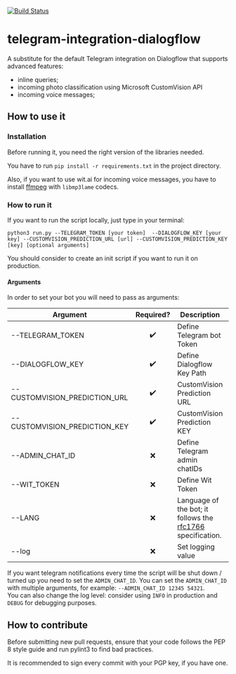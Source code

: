 [![Build Status](https://travis-ci.org/Davide95/telegram-integration-dialogflow.svg?branch=master)](https://travis-ci.org/Davide95/telegram-integration-dialogflow)

# telegram-integration-dialogflow
A substitute for the default Telegram integration on Dialogflow that supports advanced features:
* inline queries;
* incoming photo classification using Microsoft CustomVision API
* incoming voice messages;

## How to use it
### Installation
Before running it, you need the right version of the libraries needed.

You have to run `pip install -r requirements.txt` in the project directory.

Also, if you want to use wit.ai for incoming voice messages, you have to install [ffmpeg](https://www.ffmpeg.org/download.html) with `libmp3lame` codecs.

### How to run it
If you want to run the script locally, just type in your terminal:

 `python3 run.py --TELEGRAM_TOKEN [your token]  --DIALOGFLOW_KEY [your key] --CUSTOMVISION_PREDICTION_URL [url] --CUSTOMVISION_PREDICTION_KEY [key] [optional arguments]`

You should consider to create an init script if you want to run it on production.

#### Arguments
In order to set your bot you will need to pass as arguments:

|Argument                      |Required?           |Description                   |Defaults                                  |
|------------------------------|:------------------:|------------------------------|:----------------------------------------:|
|--TELEGRAM_TOKEN              | :heavy_check_mark: |Define Telegram bot Token     | **_Mandatory_**                          |
|--DIALOGFLOW_KEY              | :heavy_check_mark: |Define Dialogflow Key Path    | **_Mandatory_**                          |
|--CUSTOMVISION_PREDICTION_URL | :heavy_check_mark: |CustomVision Prediction URL   | **_Mandatory_**                          |
|--CUSTOMVISION_PREDICTION_KEY | :heavy_check_mark: |CustomVision Prediction KEY   | **_Mandatory_**                          |
|--ADMIN_CHAT_ID               | :x:                |Define Telegram admin chatIDs | `[]`	                                  |
|--WIT_TOKEN                   | :x:                |Define Wit Token              | `None`	                                  |
|--LANG                        | :x:                |Language of the bot; it follows the [rfc1766](https://tools.ietf.org/html/rfc1766) specification.|`en`	         |
|--log                         | :x:                |Set logging value             | `DEBUG`                                  |

If you want telegram notifications every time the script will be shut down / turned up you need to set the `ADMIN_CHAT_ID`.
You can set the `ADMIN_CHAT_ID` with multiple arguments, for example: `--ADMIN_CHAT_ID 12345 54321`.    
You can also change the log level: consider using `INFO` in production and `DEBUG` for debugging purposes.

## How to contribute
Before submitting new pull requests, ensure that your code follows the PEP 8 style guide and run pylint3 to find bad practices.

It is recommended to sign every commit with your PGP key, if you have one.
